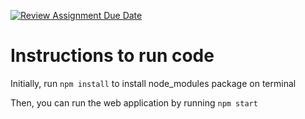[![Review Assignment Due Date](https://classroom.github.com/assets/deadline-readme-button-24ddc0f5d75046c5622901739e7c5dd533143b0c8e959d652212380cedb1ea36.svg)](https://classroom.github.com/a/6BOvYMwN)
# Instructions to run code

Initially, run `npm install` to install node_modules package on terminal

Then, you can run the web application by running `npm start`
